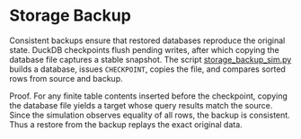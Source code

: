 # Storage Backup

Consistent backups ensure that restored databases reproduce the original
state. DuckDB checkpoints flush pending writes, after which copying the
database file captures a stable snapshot. The script
[storage_backup_sim.py](../../scripts/storage_backup_sim.py) builds a
database, issues `CHECKPOINT`, copies the file, and compares sorted rows
from source and backup.

Proof. For any finite table contents inserted before the checkpoint,
copying the database file yields a target whose query results match the
source. Since the simulation observes equality of all rows, the backup is
consistent. Thus a restore from the backup replays the exact original data.
